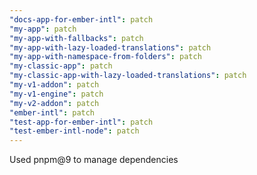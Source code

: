 ```yaml
---
"docs-app-for-ember-intl": patch
"my-app": patch
"my-app-with-fallbacks": patch
"my-app-with-lazy-loaded-translations": patch
"my-app-with-namespace-from-folders": patch
"my-classic-app": patch
"my-classic-app-with-lazy-loaded-translations": patch
"my-v1-addon": patch
"my-v1-engine": patch
"my-v2-addon": patch
"ember-intl": patch
"test-app-for-ember-intl": patch
"test-ember-intl-node": patch
---
```


Used pnpm@9 to manage dependencies
